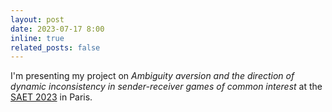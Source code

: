 ```yaml
---
layout: post
date: 2023-07-17 8:00
inline: true
related_posts: false
---
```


I'm presenting my project on *Ambiguity aversion and the direction of dynamic inconsistency in sender-receiver games of common interest* at the [SAET 2023](https://saet.uiowa.edu/2023-conference/) in Paris.
